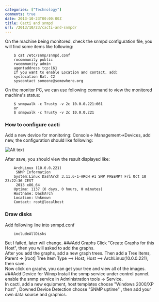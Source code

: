 ```yaml
---
categories: ["Technology"]
comments: true
date: 2013-10-23T00:00:00Z
title: Cacti and snmpd
url: /2013/10/23/cacti-and-snmpd/
---
```


On the machine being monitored, check the snmpd configuration file, you will find some items like following:

```
	$ cat /etc/snmp/snmpd.conf
	rocommunity public 
	rwcommunity admin
	agentaddress tcp:161
	If you want to enable Location and contact, add:
	syslocation Bat. C2
	syscontact someone@somewhere.org
```

On the monitor PC, we can use following command to view the monitored machine's status:

```
	$ snmpwalk -c Trusty -v 2c 10.0.0.221:661
	or
	$ snmpwalk -c Trusty -v 2c 10.0.0.221
```

### How to configure cacti
Add a new device for monitoring: Console-> Management->Devices, add new, the configuration should like following:

![Alt text](/images/cacti_configure.jpg "cacti configuration")

After save, you should view the result displayed like:

```
	ArchLinux (10.0.0.221) 
	 SNMP Information
	System:Linux DashArch 3.11.6-1-ARCH #1 SMP PREEMPT Fri Oct 18 23:22:36 CEST
	 2013 x86_64
	Uptime: 1137 (0 days, 0 hours, 0 minutes)
	Hostname: DashArch
	Location: Unknown
	Contact: root@localhost
```

### Draw disks
Add following line into snmpd.conf

```
	includeAllDisks
```

But I failed, later will change. 
###Add Graphs
Click "Create Graphs for this Host", then you will asked to add the graphs.   
After you add the graphs, add a new graph trees. Then add a Tree Items, Parent -> [root] Tree Item Type --> Host, Host --> ArchLinux(10.0.0.221), then save.    
Now click on graphs, you can get your tree and view all of the images.  
###Add Device for Winxp
Install the snmp service under control pannel.   
enable the snmp service in Administration tools -> Service.   
In cacti, add a new equipment,  host templates choose "Windows 2000/XP host" , Downed Device Detection choose "SNMP uptime" , then add your own data source and graphics. 
